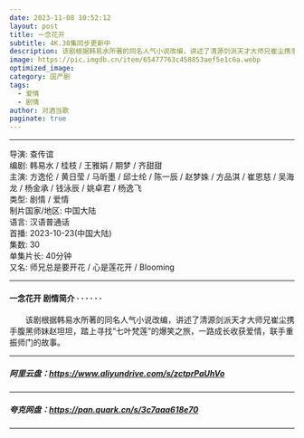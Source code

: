 ```yaml
---
date: 2023-11-08 10:52:12
layout: post
title: 一念花开
subtitle: 4K.30集同步更新中
description: 该剧根据韩易水所著的同名人气小说改编，讲述了清源剑派天才大师兄崔尘携手腹黑师妹赵坦坦，踏上寻找“七叶梵莲”的爆笑之旅，一路成长收获爱情，联手重振师门的故事.....
image: https://pic.imgdb.cn/item/65477763c458853aef5e1c6a.webp
optimized_image: 
category: 国产剧
tags:
  - 爱情
  - 剧情
author: 对酒当歌
paginate: true
---
```


---

导演: 查传谊  
编剧: 韩易水 / 桂枝 / 王雅娟 / 期梦 / 齐甜甜  
主演: 方逸伦 / 黄日莹 / 马昕墨 / 邱士纶 / 陈一辰 / 赵梦姝 / 方品淇 / 崔恩慈 / 吴海龙 / 杨金承 / 钱泳辰 / 姚卓君 / 杨逸飞  
类型: 剧情 / 爱情  
制片国家/地区: 中国大陆  
语言: 汉语普通话  
首播: 2023-10-23(中国大陆)  
集数: 30  
单集片长: 40分钟  
又名: 师兄总是要开花‎ / 心是莲花开 / Blooming  

---

#### 一念花开 剧情简介 · · · · · ·

　　该剧根据韩易水所著的同名人气小说改编，讲述了清源剑派天才大师兄崔尘携手腹黑师妹赵坦坦，踏上寻找“七叶梵莲”的爆笑之旅，一路成长收获爱情，联手重振师门的故事。

---

##### 阿里云盘：<https://www.aliyundrive.com/s/zctprPaUhVo>

---

##### 夸克网盘：<https://pan.quark.cn/s/3c7aaa618e70>

---
